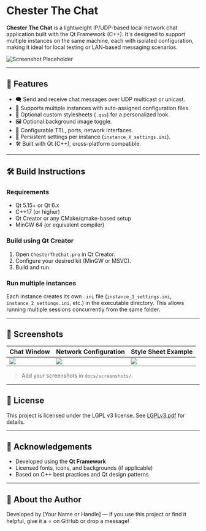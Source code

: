 # Chester The Chat

**Chester The Chat** is a lightweight IP/UDP-based local network chat application built with the Qt Framework (C++). It's designed to support multiple instances on the same machine, each with isolated configuration, making it ideal for local testing or LAN-based messaging scenarios.

![Screenshot Placeholder](docs/screenshots/main_window.png)

---

## 🚀 Features

- 🗨️ Send and receive chat messages over UDP multicast or unicast.
- 🔄 Supports multiple instances with auto-assigned configuration files.
- 🎨 Optional custom stylesheets (`.qss`) for a personalized look.
- 🖼️ Optional background image toggle.
- 🔧 Configurable TTL, ports, network interfaces.
- 💾 Persistent settings per instance (`instance_X_settings.ini`).
- 🛠️ Built with Qt (C++), cross-platform compatible.

---

## 🛠️ Build Instructions

### Requirements

- Qt 5.15+ or Qt 6.x
- C++17 (or higher)
- Qt Creator or any CMake/qmake-based setup
- MinGW 64 (or equivalent compiler)

### Build using Qt Creator

1. Open `ChesterTheChat.pro` in Qt Creator.
2. Configure your desired kit (MinGW or MSVC).
3. Build and run.

### Run multiple instances

Each instance creates its own `.ini` file (`instance_1_settings.ini`, `instance_2_settings.ini`, etc.) in the executable directory. This allows running multiple sessions concurrently from the same folder.

---

## 📸 Screenshots

| Chat Window | Network Configuration | Style Sheet Example |
|-------------|------------------------|---------------------|
| ![](docs/screenshots/chat.png) | ![](docs/screenshots/network.png) | ![](docs/screenshots/style.png) |

> Add your screenshots in `docs/screenshots/`.

---

## 📘 License

This project is licensed under the LGPL v3 license. See [LGPLv3.pdf](LGPLv3.pdf) for details.

---

## 🙌 Acknowledgements

- Developed using the **Qt Framework**
- Licensed fonts, icons, and backgrounds (if applicable)
- Based on C++ best practices and Qt design patterns

---

## 🧠 About the Author

Developed by [Your Name or Handle] — if you use this project or find it helpful, give it a ⭐ on GitHub or drop a message!

